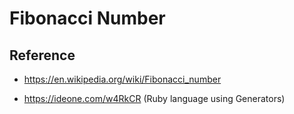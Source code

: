 # Fibonacci Number

## Reference

   * https://en.wikipedia.org/wiki/Fibonacci_number
   
   * https://ideone.com/w4RkCR (Ruby language using Generators)
